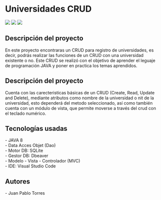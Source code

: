 <h1 aling="center">Universidades CRUD</h1>

<p class = "badges">
<img src="https://img.shields.io/badge/Status-Done-success"> 
<img src="https://img.shields.io/badge/Licnese-MIT-blue">
<img src="https://img.shields.io/badge/Release%20date-February%202023-yellowgreen">
</p>
<h2>Descripción del proyecto</h2>
<p>
En este proyecto encontraras un CRUD para registro de universidades, es decir, podrás realizar las funciones de un CRUD con una universidad existente o no. Este CRUD se realizó con el objetivo de aprender el leguaje de programación JAVA y poner en practica los temas aprendidos. 
</p>
<h2>Descripción del proyecto</h2>
<p>
Cuenta con las carecteristicas básicas de un CRUD (Create, Read, Update and Delete), mediante atributos como nombre de la universidad o nit de la universidad, esto dependerá del metodo seleccionado, así como también cuenta con un módulo de vista, que permite moverse a través del crud con el teclado numérico.
</p>
<h2>Tecnologías usadas</h2>
- JAVA 8<br>
- Data Acces Objet (Dao)<br>
- Motor DB: SQLite <br>
- Gestor DB: Dbeaver<br>
- Modelo - Vista - Controlador (MVC)<br>
- IDE: Visual Studio Code<br>
<h2>Autores</h2>
<p>
- Juan Pablo Torres 
</p>


